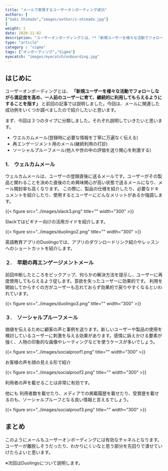 ```yaml
---
title: "メールで実現するユーザーオンボーディング成功"
authors: [
["Saki Shimada","images/author/s-shimada.jpg"]
]
weight: 1
date: 2020-11-02
description: "ユーザーオンボーディングとは、**「新規ユーザーを様々な活動でフォローしながら満足度を高め、一人前のユーザーに育て、継続的に利用してもらえるようにすることを指す」**と前回の記事では説明しました。今回は、メールに関連した成功例をいくつか調べましたので紹介したいと思います。"
type: "article"
category : "sigma"
tags: ["オンボーディング","Sigma"]
eyecatch: "images/eyecatch/onboarding.jpg"
---
```


## はじめに

ユーザーオンボーディングとは、 **「新規ユーザーを様々な活動でフォローしながら満足度を高め、一人前のユーザーに育て、継続的に利用してもらえるようにすることを指す」** と前回の記事では説明しました。今回は、メールに関連した成功例をいくつか調べましたので紹介したいと思います。

まず、今回は３つのタイプに分類しました。それぞれ説明していきたいと思います。

- ウエルカムメール(登録時に必要な情報を丁寧に万遍なく伝える)
- 再エンゲージメント用のメール(継続利用の打診)
- ソーシャルプルーフメール(他人や世の中の評価を送り関心を刺激する)

### 1.　ウェルカムメール

ウェルカムメールは、ユーザーの登録直後に送るメールです。ユーザーがその製品と関わることを決めた直後のため興味関心が高い状態で送るメールになり、メール開封率も高くなります。
この際に、製品の仕様を紹介したり、必要なドキュメントを紹介したり、使用するとユーザーにどんなメリットがあるか強調します。

{{< figure src="../images/slack3.png" title="" width="300" >}}

Slackではビギナー向けの活用ガイドを紹介します。

{{< figure src="../images/duolingo2.png" title="" width="300" >}}

英語教育アプリのDuolingoでは、アプリのダウンロードリンク紹介やレッスンへのショートカットを紹介します。

### ２.　早期の再エンゲージメントメール

前回中断したところをピックアップ、何らかの解決方法を提示し、ユーザーに再度使用してもらえるよう促します。意欲を失ったユーザーに効果的です。
利用を開始してからすぐの方がユーザーも忘れておらず効果的で戻りやすくなるといわれています。

{{< figure src="../images/duolingo3.png" title="" width="300" >}}

### ３.　ソーシャルプルーフメール

価値を伝えるために顧客の声と事例を送ります。新しいユーザーや製品の使用を検討しているユーザーに刺激を与える効果があります。感情に訴えかける要素が強く、人物の印象的な画像やレーティングなどを使うケースが多いでしょう。

{{< figure src="../images/socialproof1.png" title="" width="300" >}}

お客様の声を顔の見える形で紹介

{{< figure src="../images/socialproof2.png" title="" width="300" >}}

利用者の声を載せることは非常に有効です。

他にも
利用者数を載せたり、メディアでの掲載履歴を載せたり、受賞歴を載せるのも、ソーシャルプルーフとなる良い情報と言えるでしょう。

{{< figure src="../images/socialproof3.png" title="" width="300" >}}

## まとめ

このようにメールもユーザーオンボーディングには有効なチャネルとなります。ユーザーが離脱しそうだったり、わかりにくいなと思う部分を先回りで潰せていけたらよいと思います。

※次回はDuolingoについて説明します。
